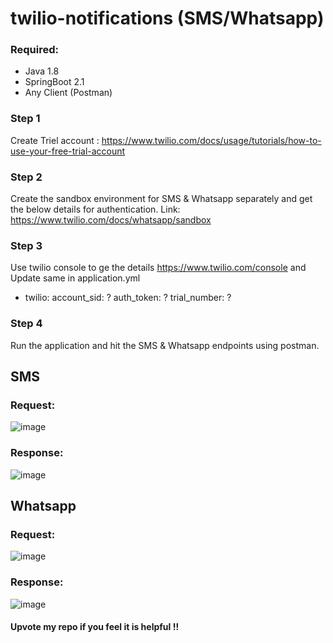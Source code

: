 # twilio-notifications (SMS/Whatsapp)

### Required:

* Java 1.8
* SpringBoot 2.1
* Any Client (Postman)


### **Step 1**
Create Triel account : https://www.twilio.com/docs/usage/tutorials/how-to-use-your-free-trial-account

### **Step 2**
Create the sandbox environment for SMS & Whatsapp separately and get the below details for authentication. 
Link: https://www.twilio.com/docs/whatsapp/sandbox

### **Step 3**
Use twilio console to ge the details https://www.twilio.com/console and Update same in application.yml 

* twilio:
    account_sid: ?
    auth_token: ?
    trial_number: ?

### **Step 4**
Run the application and hit the SMS & Whatsapp endpoints using postman. 

## **SMS** 

### Request:
 ![image](https://user-images.githubusercontent.com/65528044/124364335-78ffd200-dc5e-11eb-8267-ccc4f96c2cac.png)
 
### Response:
![image](https://user-images.githubusercontent.com/65528044/124367374-3648f480-dc74-11eb-817a-4fd0138009ff.png)


## **Whatsapp**

### Request:
![image](https://user-images.githubusercontent.com/65528044/124366957-38f61a80-dc71-11eb-8620-7d90cdf1018d.png)

### Response:
![image](https://user-images.githubusercontent.com/65528044/124367390-60021b80-dc74-11eb-9f5e-99feb9a617d3.png)

#### **Upvote my repo if you feel it is helpful !!**
